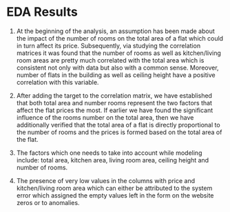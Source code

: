 # EDA Results

1. At the beginning of the analysis, an assumption has been made about the impact of the number of rooms on the total area of a flat which could in turn affect its price. Subsequently, via studying the correlation matrices it was found that the number of rooms as well as kitchen/living room areas are pretty much correlated with the total area which is consistent not only with data but also with a common sense. Moreover, number of flats in the building as well as ceiling height have a positive correlation with this variable.

2. After adding the target to the correlation matrix, we have established that both total area and number rooms represent the two factors that affect the flat prices the most. If earlier we have found the significant influence of the rooms number on the total area, then we have additionally verified that the total area of a flat is directly proportional to the number of rooms and the prices is formed based on the total area of the flat. 

3. The factors which one needs to take into account while modeling include: total area, kitchen area, living room area, ceiling height and number of rooms.

4. The presence of very low values in the columns with price and kitchen/living room area which can either be attributed to the system error which assigned the empty values left in the form on the website zeros or to anomalies.
